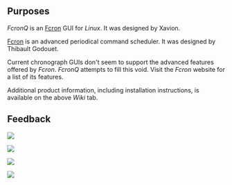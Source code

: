 ## Purposes ##

_FcronQ_ is an [Fcron](http://fcron.free.fr/) GUI for _Linux_.  It was designed by Xavion.

[Fcron](http://fcron.free.fr/) is an advanced periodical command scheduler.  It was designed by Thibault Godouet.

Current chronograph GUIs don't seem to support the advanced features offered by _Fcron_. _FcronQ_ attempts to fill this void.  Visit the _Fcron_ website for a list of its features.

Additional product information, including installation instructions, is available on the above _Wiki_ tab.


## Feedback ##

[![](http://www.filecluster.com/img//awards/no-viruses2.gif)](http://www.filecluster.com/downloads/FcronQ.html)


[![](http://www.eurodownload.com/images/rating5.png)](http://www.eurodownload.com/download-software/144279/FcronQ.html)

[![](http://www.filebuzz.com/resources/fb_2_rate5.gif)](http://www.filebuzz.com/fileinfo/379552/FcronQ.html)



[![](http://quicklydown.com/images/5_star_award.png)](http://quicklydown.com/fcronq)
